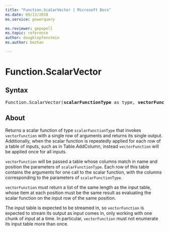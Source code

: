 ```yaml
---
title: "Function.ScalarVector | Microsoft Docs"
ms.date: 09/13/2018
ms.service: powerquery

ms.reviewer: gepopell
ms.topic: reference
author: dougklopfenstein
ms.author: bezhan

---
```

# Function.ScalarVector

## Syntax

<pre>
Function.ScalarVector(<b>scalarFunctionType</b> as type, <b>vectorFunction</b> as function) as function
</pre> 
  
## About  

Returns a scalar function of type `scalarFunctionType` that invokes `vectorFunction` with a single row of arguments and returns its single output. Additionally, when the scalar function is repeatedly applied for each row of a table of inputs, such as in Table.AddColumn, instead `vectorFunction` will be applied once for all inputs.

`vectorFunction` will be passed a table whose columns match in name and position the parameters of `scalarFunctionType`. Each row of this table contains the arguments for one call to the scalar function, with the columns corresponding to the parameters of `scalarFunctionType`.

`vectorFunction` must return a list of the same length as the input table, whose item at each position must be the same result as evaluating the scalar function on the input row of the same position.

The input table is expected to be streamed in, so `vectorFunction` is expected to stream its output as input comes in, only working with one chunk of input at a time. In particular, `vectorFunction` must not enumerate its input table more than once.
